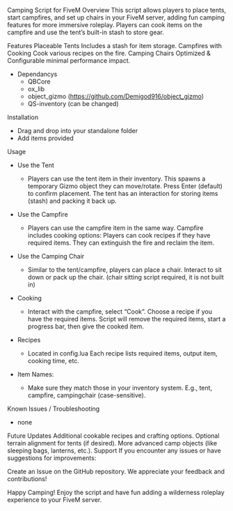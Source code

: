 Camping Script for FiveM
Overview
This script allows players to place tents, start campfires, and set up chairs in your FiveM server, adding fun camping features for more immersive roleplay. Players can cook items on the campfire and use the tent’s built-in stash to store gear.

Features
Placeable Tents
Includes a stash for item storage.
Campfires with Cooking
Cook various recipes on the fire.
Camping Chairs
Optimized & Configurable
minimal performance impact.

- Dependancys
  - QBCore
  - ox_lib
  - object_gizmo (https://github.com/Demigod916/object_gizmo)
  - QS-inventory (can be changed)

Installation
  - Drag and drop into your standalone folder
  - Add items provided


Usage
- Use the Tent
   - Players can use the tent item in their inventory.
    This spawns a temporary Gizmo object they can move/rotate.
    Press Enter (default) to confirm placement.
    The tent has an interaction for storing items (stash) and packing it back up.
    
- Use the Campfire
    - Players can use the campfire item in the same way.
      Campfire includes cooking options:
      Players can cook recipes if they have required items.
      They can extinguish the fire and reclaim the item.
      
- Use the Camping Chair
    - Similar to the tent/campfire, players can place a chair.
      Interact to sit down or pack up the chair. (chair sitting script required, it is not built in)
      
- Cooking
    - Interact with the campfire, select “Cook”.
      Choose a recipe if you have the required items.
      Script will remove the required items, start a progress bar, then give the cooked item.

- Recipes
    - Located in config.lua
      Each recipe lists required items, output item, cooking time, etc.
      
- Item Names:
    - Make sure they match those in your inventory system.
      E.g., tent, campfire, campingchair (case-sensitive).


Known Issues / Troubleshooting
 - none

Future Updates
Additional cookable recipes and crafting options.
Optional terrain alignment for tents (if desired).
More advanced camp objects (like sleeping bags, lanterns, etc.).
Support
If you encounter any issues or have suggestions for improvements:

Create an Issue on the GitHub repository.
We appreciate your feedback and contributions!

Happy Camping!
Enjoy the script and have fun adding a wilderness roleplay experience to your FiveM server.













